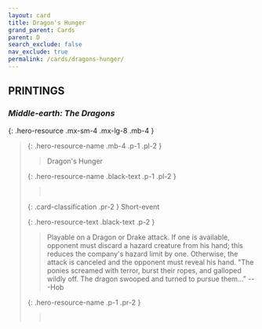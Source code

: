 ```yaml
---
layout: card
title: Dragon's Hunger
grand_parent: Cards
parent: D
search_exclude: false
nav_exclude: true
permalink: /cards/dragons-hunger/
---
```


## PRINTINGS


### _Middle-earth: The Dragons_

{: .hero-resource .mx-sm-4 .mx-lg-8 .mb-4 }
> {: .hero-resource-name .mb-4 .p-1 .pl-2 }
> > <div class="card-mp"></div>
> > <div class="card-name">Dragon's Hunger</div>
>
> {: .hero-resource-name .black-text .p-1 .pl-2 }
> > &nbsp;
>
> {: .card-classification .pr-2 }
> Short-event
>
> {: .hero-resource-text .black-text .p-2 }
> > Playable on a Dragon or Drake attack. If one is available, opponent must discard a hazard creature from his hand; this reduces the company's hazard limit by one. Otherwise, the attack is canceled and the opponent must reveal his hand.   "The ponies screamed with terror, burst their ropes, and galloped wildly off. The dragon swooped and turned to pursue them..."  ---Hob 
> 
> {: .hero-resource-name .p-1 .pr-2 }
> > <div class="card-shield"></div>
> > <div class="card-corruption">&nbsp;</div>
